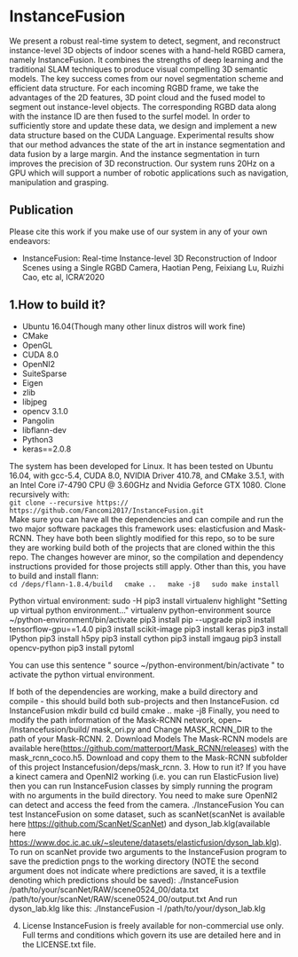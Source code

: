 # InstanceFusion

We present a robust real-time system to detect, segment, and reconstruct instance-level 3D objects of indoor scenes with a hand-held RGBD camera, namely InstanceFusion. It combines the strengths of deep learning and the traditional SLAM techniques to produce visual compelling 3D semantic models. The key success comes from our novel segmentation scheme and efficient data structure. For each incoming RGBD frame, we take the advantages of the 2D features, 3D point cloud and the fused model to segment out instance-level objects. The corresponding RGBD data along with the instance ID are then fused to the surfel model. In order to sufficiently store and update these data, we design and implement a new data structure based on the CUDA Language. Experimental results show that our method advances the state of the art in instance segmentation and data fusion by a large margin. And the instance segmentation in turn improves the precision of 3D reconstruction. Our system runs 20Hz on a GPU which will support a number of robotic applications such as navigation, manipulation and grasping.  
## Publication  
Please cite this work if you make use of our system in any of your own endeavors:
* InstanceFusion: Real-time Instance-level 3D Reconstruction of Indoor Scenes using a Single RGBD Camera, Haotian Peng, Feixiang Lu, Ruizhi Cao, etc al, ICRA’2020
## 1.How to build it?  
* Ubuntu 16.04(Though many other linux distros will work fine)  
* CMake  
* OpenGL  
* CUDA 8.0  
*  OpenNI2  
*  SuiteSparse  
*  Eigen  
*  zlib  
*  libjpeg  
*  opencv 3.1.0  
*  Pangolin  
*  libflann-dev  
*  Python3  
*  keras==2.0.8  

The system has been developed for Linux. It has been tested on Ubuntu 16.04, with gcc-5.4, CUDA 8.0, NVIDIA Driver 410.78, and CMake 3.5.1, with an Intel Core i7-4790 CPU @ 3.60GHz and Nvidia Geforce GTX 1080. Clone recursively with:  
`git clone --recursive https:// https://github.com/Fancomi2017/InstanceFusion.git`  
Make sure you can have all the dependencies and can compile and run the two major software packages this framework uses: elasticfusion and Mask-RCNN. They have both been slightly modified for this repo, so to be sure they are working build both of the projects that are cloned within the this repo. The changes however are minor, so the compilation and dependency instructions provided for those projects still apply.
Other than this, you have to build and install flann:  
`cd /deps/flann-1.8.4/build  
cmake ..  
make -j8  
sudo make install`  

Python virtual environment:
    sudo -H pip3 install virtualenv
highlight "Setting up virtual python environment..."
virtualenv python-environment
source ~/python-environment/bin/activate
pip3 install pip --upgrade
pip3 install tensorflow-gpu==1.4.0
pip3 install scikit-image
pip3 install keras
pip3 install IPython
pip3 install h5py
pip3 install cython
pip3 install imgaug
pip3 install opencv-python
pip3 install pytoml

You can use this sentence " source ~/python-environment/bin/activate " to activate the python virtual environment.

If both of the dependencies are working, make a build directory and compile - this should build both sub-projects and then InstanceFusion.
cd InstanceFusion
mkdir build
cd build
cmake ..
make -j8
Finally, you need to modify the path information of the Mask-RCNN network, open~ /Instancefusion/build/ mask_ori.py and Change MASK_RCNN_DIR to the path of your Mask-RCNN.
2.	Download Models
The Mask-RCNN models are available here(https://github.com/matterport/Mask_RCNN/releases) with the mask_rcnn_coco.h5. Download and copy them to the Mask-RCNN subfolder of this project Instancefusion/deps/mask_rcnn.
3.	How to run it?
If you have a kinect camera and OpenNI2 working (i.e. you can run ElasticFusion live) then you can run InstanceFusion classes by simply running the program with no arguments in the build directory. You need to make sure OpenNI2 can detect and access the feed from the camera.
./InstanceFusion
You can test InstanceFusion on some dataset, such as scanNet(scanNet is available here https://github.com/ScanNet/ScanNet) and dyson_lab.klg(available here https://www.doc.ic.ac.uk/~sleutene/datasets/elasticfusion/dyson_lab.klg). To run on scanNet provide two arguments to the InstanceFusion program to save the prediction pngs to the working directory (NOTE the second argument does not indicate where predictions are saved, it is a textfile denoting which predictions should be saved):
./InstanceFusion /path/to/your/scanNet/RAW/scene0524_00/data.txt /path/to/your/scanNet/RAW/scene0524_00/output.txt
And run dyson_lab.klg like this:
./InstanceFusion -l /path/to/your/dyson_lab.klg

4.	License
InstanceFusion is freely available for non-commercial use only. Full terms and conditions which govern its use are detailed here and in the LICENSE.txt file.
